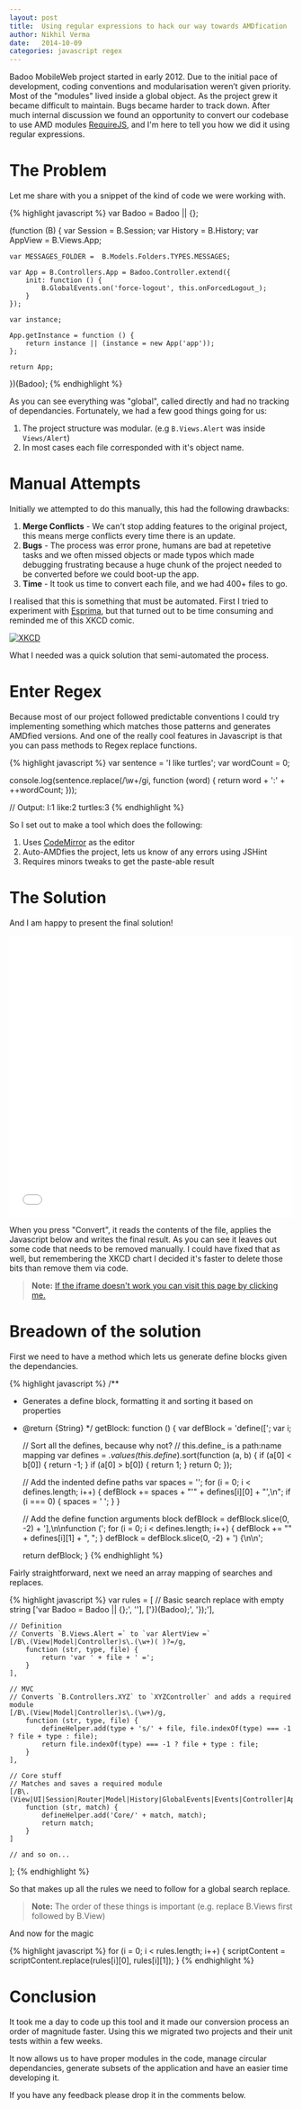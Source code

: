 ```yaml
---
layout: post
title:  Using regular expressions to hack our way towards AMDfication
author: Nikhil Verma
date:   2014-10-09
categories: javascript regex
---
```


Badoo MobileWeb project started in early 2012. Due to the initial pace of development, coding conventions and modularisation weren’t given priority. Most of the "modules" lived inside a global object. As the project grew it became difficult to maintain. Bugs became harder to track down. After much internal discussion we found an opportunity to convert our codebase to use AMD modules [RequireJS](http://requirejs.org/docs/whyamd.html), and I'm here to tell you how we did it using regular expressions.

# The Problem

Let me share with you a snippet of the kind of code we were working with.

{% highlight javascript %}
var Badoo = Badoo || {};

(function (B) {
    var Session = B.Session;
    var History = B.History;
    var AppView = B.Views.App;

    var MESSAGES_FOLDER =  B.Models.Folders.TYPES.MESSAGES;

    var App = B.Controllers.App = Badoo.Controller.extend({
        init: function () {
            B.GlobalEvents.on('force-logout', this.onForcedLogout_);
        }
    });

    var instance;

    App.getInstance = function () {
        return instance || (instance = new App('app'));
    };

    return App;

})(Badoo);
{% endhighlight %}

As you can see everything was "global", called directly and had no tracking of dependancies. Fortunately, we had a few good things going for us:

1. The project structure was modular. (e.g ```B.Views.Alert``` was inside ```Views/Alert```)
2. In most cases each file corresponded with it's object name.

# Manual Attempts

Initially we attempted to do this manually, this had the following drawbacks:

1. **Merge Conflicts** - We can't stop adding features to the original project, this means merge conflicts every time there is an update.
2. **Bugs** - The process was error prone, humans are bad at repetetive tasks and we often missed objects or made typos which made debugging frustrating because a huge chunk of the project needed to be converted before we could boot-up the app.
3. **Time** - It took us time to convert each file, and we had 400+ files to go.

I realised that this is something that must be automated. First I tried to experiment with [Esprima](http://esprima.org/), but that turned out to be time consuming and reminded me of this XKCD comic.

[![XKCD](http://imgs.xkcd.com/comics/is_it_worth_the_time.png)](http://xkcd.com/1205/)

What I needed was a quick solution that semi-automated the process.

# Enter Regex

Because most of our project followed predictable conventions I could try implementing something which matches those patterns and generates AMDfied versions. And one of the really cool features in Javascript is that you can pass methods to Regex replace functions.

{% highlight javascript %}
var sentence = 'I like turtles';
var wordCount = 0;

console.log(sentence.replace(/\w+/gi, function (word) {
    return word + ':' + ++wordCount;
}));

// Output: I:1 like:2 turtles:3
{% endhighlight %}

So I set out to make a tool which does the following:

1. Uses [CodeMirror](http://codemirror.net/) as the editor
2. Auto-AMDfies the project, lets us know of any errors using JSHint
3. Requires minors tweaks to get the paste-able result

# The Solution

And I am happy to present the final solution!

<iframe style="border: 0; width: 100%; min-height: 500px;" src="{{page.demodir}}/index.html"></iframe>

When you press "Convert", it reads the contents of the file, applies the Javascript below and writes the final result. As you can see it leaves out some code that needs to be removed manually. I could have fixed that as well, but remembering the XKCD chart I decided it's faster to delete those bits than remove them via code.

> **Note:** <a href="{{page.demodir}}/index.html">If the iframe doesn't work you can visit this page by clicking me.</a>

# Breadown of the solution

First we need to have a method which lets us generate define blocks given the dependancies.

{% highlight javascript %}
/**
 * Generates a define block, formatting it and sorting it based on properties
 * @return {String}
 */
getBlock: function () {
    var defBlock = 'define([';
    var i;

    // Sort all the defines, because why not?
    // this.define_ is a path:name mapping
    var defines = _.values(this.define_).sort(function (a, b) {
        if (a[0] < b[0]) {
            return -1;
        }
        if (a[0] > b[0]) {
            return 1;
        }
        return 0;
    });

    // Add the indented define paths
    var spaces = '';
    for (i = 0; i < defines.length; i++) {
        defBlock += spaces + "'" + defines[i][0] + "',\n";
        if (i === 0) {
            spaces = '        ';
        }
    }

    // Add the define function arguments block
    defBlock = defBlock.slice(0, -2) + '],\n\nfunction (';
    for (i = 0; i < defines.length; i++) {
        defBlock += "" + defines[i][1] + ", ";
    }
    defBlock = defBlock.slice(0, -2) + ') {\n\n';

    return defBlock;
}
{% endhighlight %}

Fairly straightforward, next we need an array mapping of searches and replaces.

{% highlight javascript %}
var rules = [
    // Basic search replace with empty string
    ['var Badoo = Badoo || {};', ''],
    ['})(Badoo);', '});'],

    // Definition
    // Converts `B.Views.Alert =` to `var AlertView =`
    [/B\.(View|Model|Controller)s\.(\w+)( )?=/g,
        function (str, type, file) {
            return 'var ' + file + ' =';
        }
    ],

    // MVC
    // Converts `B.Controllers.XYZ` to `XYZController` and adds a required module
    [/B\.(View|Model|Controller)s\.(\w+)/g,
        function (str, type, file) {
            defineHelper.add(type + 's/' + file, file.indexOf(type) === -1 ? file + type : file);
            return file.indexOf(type) === -1 ? file + type : file;
        }
    ],

    // Core stuff
    // Matches and saves a required module
    [/B\.(View|UI|Session|Router|Model|History|GlobalEvents|Events|Controller|Api)/g,
        function (str, match) {
            defineHelper.add('Core/' + match, match);
            return match;
        }
    ]

    // and so on...
];
{% endhighlight %}

So that makes up all the rules we need to follow for a global search replace.

> **Note:** The order of these things is important (e.g. replace B.Views first followed by B.View)

And now for the magic

{% highlight javascript %}
for (i = 0; i < rules.length; i++) {
    scriptContent = scriptContent.replace(rules[i][0], rules[i][1]);
}
{% endhighlight %}

# Conclusion

It took me a day to code up this tool and it made our conversion process an order of magnitude faster. Using this we migrated two projects and their unit tests within a few weeks.

It now allows us to have proper modules in the code, manage circular dependancies, generate subsets of the application and have an easier time developing it.

If you have any feedback please drop it in the comments below.
